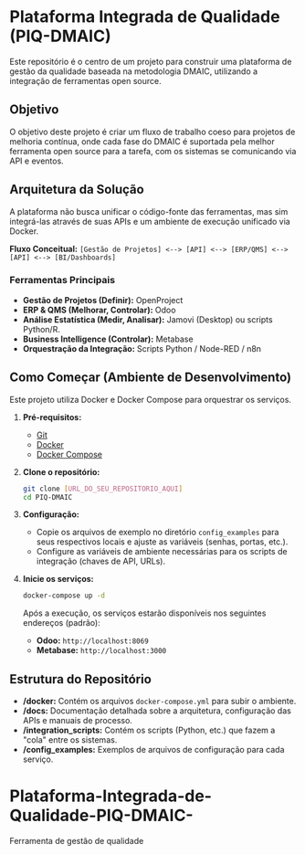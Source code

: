 # Plataforma Integrada de Qualidade (PIQ-DMAIC)

Este repositório é o centro de um projeto para construir uma plataforma de gestão da qualidade baseada na metodologia DMAIC, utilizando a integração de ferramentas open source.

## Objetivo

O objetivo deste projeto é criar um fluxo de trabalho coeso para projetos de melhoria contínua, onde cada fase do DMAIC é suportada pela melhor ferramenta open source para a tarefa, com os sistemas se comunicando via API e eventos.

## Arquitetura da Solução

A plataforma não busca unificar o código-fonte das ferramentas, mas sim integrá-las através de suas APIs e um ambiente de execução unificado via Docker.

**Fluxo Conceitual:**
`[Gestão de Projetos] <--> [API] <--> [ERP/QMS] <--> [API] <--> [BI/Dashboards]`

### Ferramentas Principais
* **Gestão de Projetos (Definir):** OpenProject
* **ERP & QMS (Melhorar, Controlar):** Odoo
* **Análise Estatística (Medir, Analisar):** Jamovi (Desktop) ou scripts Python/R.
* **Business Intelligence (Controlar):** Metabase
* **Orquestração da Integração:** Scripts Python / Node-RED / n8n

## Como Começar (Ambiente de Desenvolvimento)

Este projeto utiliza Docker e Docker Compose para orquestrar os serviços.

1.  **Pré-requisitos:**
    * [Git](https://git-scm.com/)
    * [Docker](https://www.docker.com/products/docker-desktop/)
    * [Docker Compose](https://docs.docker.com/compose/install/)

2.  **Clone o repositório:**
    ```bash
    git clone [URL_DO_SEU_REPOSITORIO_AQUI]
    cd PIQ-DMAIC
    ```

3.  **Configuração:**
    * Copie os arquivos de exemplo no diretório `config_examples` para seus respectivos locais e ajuste as variáveis (senhas, portas, etc.).
    * Configure as variáveis de ambiente necessárias para os scripts de integração (chaves de API, URLs).

4.  **Inicie os serviços:**
    ```bash
    docker-compose up -d
    ```

    Após a execução, os serviços estarão disponíveis nos seguintes endereços (padrão):
    * **Odoo:** `http://localhost:8069`
    * **Metabase:** `http://localhost:3000`

## Estrutura do Repositório

* **/docker:** Contém os arquivos `docker-compose.yml` para subir o ambiente.
* **/docs:** Documentação detalhada sobre a arquitetura, configuração das APIs e manuais de processo.
* **/integration_scripts:** Contém os scripts (Python, etc.) que fazem a "cola" entre os sistemas.
* **/config_examples:** Exemplos de arquivos de configuração para cada serviço.

# Plataforma-Integrada-de-Qualidade-PIQ-DMAIC-
Ferramenta de gestão de qualidade 
